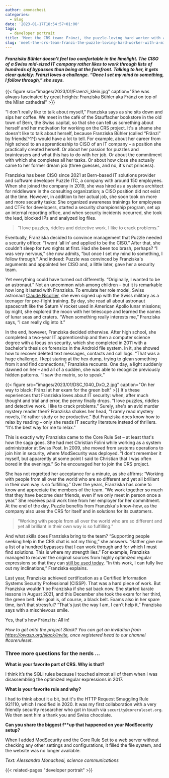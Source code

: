 ```yaml
---
author: amonachesi
categories:
  - Blog
date: '2023-01-17T18:54:57+01:00'
tags:
  - developer portrait
title: 'Meet the CRS team: Fränzi, the puzzle-loving hard worker with a mission'
slug: 'meet-the-crs-team-franzi-the-puzzle-loving-hard-worker-with-a-mission'
---
```



#### **Franziska Bühler* doesn't feel too comfortable in the limelight. The CISO of a Swiss mid-sized IT company rather likes to work through lists of hundreds of bypasses than being at the forefront. Talking to her, it gets clear quickly: Fränzi loves a challenge. “Once I set my mind to something, I follow through,” she says.*

{{< figure src="images/2023/01/Fraenzi_klein.jpg" caption="She was always fascinated by great heights: Franziska Bühler aka Fränzi on top of the Milan cathedral" >}}

“I don't really like to talk about myself,” Franziska says as she sits down and sips her coffee. We meet in the café of the Stauffacher bookstore in the old town of Bern, the Swiss capital, so that she can tell us something about herself and her motivation for working on the CRS project. It's a shame she doesn't like to talk about herself, because Franziska Bühler (called “Fränzi” by friends[^1^]) would have a lot to tell. For example, about her career from high school to an apprenticeship to CISO of an IT company – a position she practically created herself. Or about her passion for puzzles and brainteasers and what this has to do with her job. Or about the commitment with which she completes all her tasks. Or about how close she actually came to her former dream job (three guesses, and no, it's not princess).

Franziska has been CISO since 2021 at Bern-based IT solutions provider and software developer Puzzle ITC, a company with around 150 employees. When she joined the company in 2019, she was hired as a systems architect for middleware in the consulting organization; a CISO position did not exist at the time. However, in addition to her actual job, she soon took on more and more security tasks: She organized awareness trainings for employees and CTFs for developers, started a security championship program, set up an internal reporting office, and when security incidents occurred, she took the lead, blocked IPs and analyzed log files.

> “I love puzzles, riddles and detective work. I like to crack problems.”

Eventually, Franziska decided to convince management that Puzzle needed a security officer. “I went ‘all in’ and applied to be the CISO.” After that, she couldn't sleep for two nights at first. Had she been too brash, perhaps? “I was very nervous,” she now admits, “but once I set my mind to something, I follow through.” And indeed: Puzzle was convinced by Franziska's arguments and appointed her CISO and, a little later, gave her a security team.

Yet everything could have turned out differently. “Originally, I wanted to be an astronaut.” Not an uncommon wish among children – but it is remarkable how long it lasted with Franziska. To emulate her role model, Swiss astronaut [Claude Nicollier](https://en.wikipedia.org/wiki/Claude_Nicollier), she even signed up with the Swiss military as a teenager for pre-flight training. By day, she read all about astronaut spacecraft like the Saturn V rocket used in American Apollo lunar missions; by night, she explored the moon with her telescope and learned the names of lunar seas and craters. “When something really interests me,” Franziska says, “I can really dig into it.”

In the end, however, Franziska decided otherwise. After high school, she completed a two-year IT apprenticeship and then a computer science degree with a focus on security, which she completed in 2011 with a bachelor's thesis on forensics in the Android file system. In it, she showed how to recover deleted text messages, contacts and call logs. “That was a huge challenge. I kept staring at the hex dump, trying to glean something from it and find connections,” Franziska recounts. One day, a light suddenly dawned on her – and all of a sudden, she was able to recognize previously hidden patterns. “I saw the matrix, so to speak.”

{{< figure src="images/2023/01/DSC_1040_DxO_2.jpg" caption="On her way to black: Fränzi at her exam for the green belt" >}}
It's these experiences that Franziska loves about IT security: when, after much thought and trial and error, the penny finally drops. “I love puzzles, riddles and detective work. I like to crack problems.” Surely, she's an avid murder mystery reader then? Franziska shakes her head, “I rarely read mystery novels, I'd rather study or be productive.” But Franziska does know how to relax by reading – only she reads IT security literature instead of thrillers. “It's the best way for me to relax.”

This is exactly why Franziska came to the Core Rule Set – at least that's how the saga goes. She had met Christian Folini while working as a system administrator at Swiss Post. In 2009, she moved from systems operations to join him in security, where ModSecurity was deployed. “I don't remember it myself, but apparently at some point I said to Christian that I was often bored in the evenings.” So he encouraged her to join the CRS project.

She has not regretted her acceptance for a minute, as she affirms: “Working with people from all over the world who are so different and yet all brilliant in their own way is so fulfilling.” Over the years, Franziska has come to know and appreciate the members of the team. “We work together so much that they have become dear friends, even if we only meet in person once a year.” She receives paid work time from her employer for her commitment. At the end of the day, Puzzle benefits from Franziska's know-how, as the company also uses the CRS for itself and in solutions for its customers.

> “Working with people from all over the world who are so different and yet all brilliant in their own way is so fulfilling.”

And what skills does Franziska bring to the team? “Supporting people seeking help in the CRS chat is not my thing,” she answers. “Rather give me a list of a hundred bypasses that I can work through and for which I must find solutions. This is where my strength lies.” For example, Franziska managed to recover the original sources from highly optimized regular expressions so that they can [still be used today](https://coreruleset.org/20171109/disassembling-sqli-rules/). “In this work, I can fully live out my inclinations,” Franziska explains.

Last year, Franziska achieved certification as a Certified Information Systems Security Professional (CISSP). That was a hard piece of work. But Franziska wouldn't be Franziska if she sat back now. She started karate lessons in August 2021, and this December she took the exam for her third, the green belt. Her goal is, of course, a black belt. Exams also in her spare time, isn't that stressful? “That's just the way I am, I can't help it,” Franziska says with a mischievous smile.

Yes, that's how Fränzi is: All in!

*How to get onto the project Slack? You can get an invitation from <https://owasp.org/slack/invite>, once registered head to our channel #coreruleset.*

### Three more questions for the nerds ...

**What is your favorite part of CRS. Why is that?**

I think it’s the SQLi rules because I touched almost all of them when I was disassembling the optimized regular expressions in 2017.

**What is your favorite rule and why?**

I had to think about it a bit, but it's the HTTP Request Smuggling Rule 921110, which I modified in 2020. It was my first collaboration with a very friendly security researcher who got in touch via `security@coreruleset.org`. We then sent him a thank you and Swiss chocolate.

**Can you share the biggest f\*\*up that happened on your ModSecurity setup?**

When I added ModSecurity and the Core Rule Set to a web server without checking any other settings and configurations, it filled the file system, and the website was no longer available.

[^1]: Pronounced quite like “frenzy”. The e gets a wee bit more emphasis and the z sounds like tz.*

*Text: Alessandro Monachesi, science communications*

{{< related-pages "developer portrait" >}}
